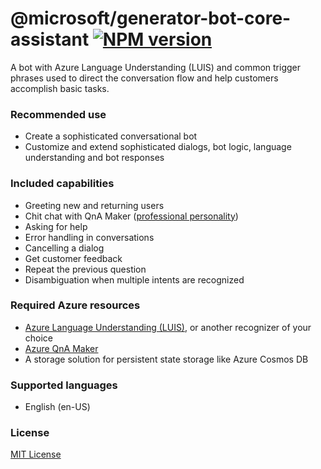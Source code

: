 # @microsoft/generator-bot-core-assistant [![NPM version](https://badge.fury.io/js/%40microsoft%2Fgenerator-bot-core-assistant.svg)](https://www.npmjs.com/package/@microsoft/generator-bot-core-assistant)

A bot with Azure Language Understanding (LUIS) and common trigger phrases used to direct the conversation flow and help customers accomplish basic tasks.

### Recommended use

- Create a sophisticated conversational bot
- Customize and extend sophisticated dialogs, bot logic, language understanding and bot responses

### Included capabilities

- Greeting new and returning users
- Chit chat with QnA Maker ([professional personality](https://docs.microsoft.com/en-us/azure/cognitive-services/qnamaker/how-to/chit-chat-knowledge-base?tabs=v1))
- Asking for help
- Error handling in conversations
- Cancelling a dialog
- Get customer feedback
- Repeat the previous question
- Disambiguation when multiple intents are recognized

### Required Azure resources

- [Azure Language Understanding (LUIS)](https://docs.microsoft.com/en-us/azure/cognitive-services/luis/what-is-luis), or another recognizer of your choice
- [Azure QnA Maker](https://docs.microsoft.com/en-us/azure/cognitive-services/qnamaker/overview/overview)
- A storage solution for persistent state storage like Azure Cosmos DB

### Supported languages

- English (en-US)

### License

[MIT License](https://github.com/microsoft/botframework-components/blob/main/LICENSE)
